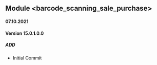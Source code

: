 ## Module <barcode_scanning_sale_purchase>

#### 07.10.2021
#### Version 15.0.1.0.0
##### ADD
- Initial Commit
